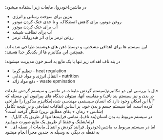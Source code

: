 ﻿<p>:در ماشین(خودرو)، مایعات زیر استفاده میشود</p>
<ul>
    <li>بنزین برای سوخت رسانی و انرژی</li>
    <li>روغن موتور، برای کاهش اصطکاک، و تا حدی خنک کردن موتور</li>
    <li>آب برای خنک کردن موتور</li>
    <li>آب برای نظافت شیشه</li>
    <li>روغن ترمز برای اثر هیدرولیک ترمز</li>
</ul>
<p>این سیستم ها برای اهدافی مشخص، و توسط ذهن های هوشمند طراحی شده اند. همچنین این مکانیزم ها از یکدیگر جدا هستند؛.</p>
<p>:در بند ناف اهداف زیر تنها با یک مایع به اسم خون مدیریت میشوند</p>
<ul>
    <li>تنظیم گرما - heat regulation</li>
    <li>انتقال انرژی و مواد غذایی - nutrition</li>
    <li>دفع مواد زائد - waste epmination</li>
</ul>
حال با بررسی این دو مکانیزم(سیستم گردش مایعات در ماشین و سیستم گردش مایعات در بدن و نیز سیستم بند ناف) و مقایسه آنها، میتوان دیدگاه های پیرامون این مسئله که "آیا این امکان وجود دارد که انسان سیستمی مهندسی شده(مکانیزم مذکور) را طراحی کرده است، اما سیستم جسم و بدن خود، بر اساس اتفاقات تصادفی و در نتیجه تکامل (شانس + زمان + بقای مطابق ترین) شکل گرفته است؟

<li>.در سیستم مربوط به بدن انسان(بند ناف)، تمامی فرایندها تنها از طریق یک کابل/لوله/شلنگ و فقط از طریق یک مایع صورت میپذیرد<li>
.اما در سیستم مربوط به ماشین(خودرو)، فرایند گردش و انتقال مایعات از نقطه ای به نقطه ی دیگر، به وسیله ی چندین مجرا انجام میشود
